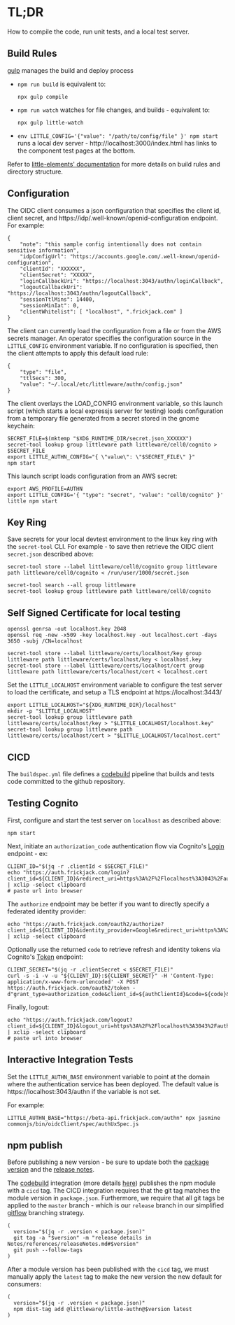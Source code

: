 # TL;DR

How to compile the code, run unit tests, and a local test server.

## Build Rules

[gulp](https://gulpjs.com/) manages the build and deploy process

* `npm run build`
is equivalent to:
  ```
  npx gulp compile
  ```
* `npm run watch`
watches for file changes, and builds - equivalent to:
  ```
  npx gulp little-watch
  ```
* `env LITTLE_CONFIG='{"value": "/path/to/config/file" }' npm start`
runs a local dev server -
http://localhost:3000/index.html has links to the component test pages at the bottom.

Refer to [little-elements' documentation](https://github.com/frickjack/little-elements)
for more details on build rules and directory structure.

## Configuration

The OIDC client consumes a json configuration that specifies the client id, client secret, and https://idp/.well-known/openid-configuration endpoint.  For example:

```
{
    "note": "this sample config intentionally does not contain sensitive information",
    "idpConfigUrl": "https://accounts.google.com/.well-known/openid-configuration",
    "clientId": "XXXXXX",
    "clientSecret": "XXXXX",
    "loginCallbackUri": "https://localhost:3043/authn/loginCallback",
    "logoutCallbackUri": "https://localhost:3043/authn/logoutCallback",
    "sessionTtlMins": 14400,
    "sessionMinIat": 0,
    "clientWhitelist": [ "localhost", ".frickjack.com" ]
}
```

The client can currently load the configuration from a file or from the AWS secrets manager.  An operator specifies the configuration source in the `LITTLE_CONFIG` environment variable.  If no configuration is specified, then the client attempts to apply this default load rule:
```
{
    "type": "file",
    "ttlSecs": 300,
    "value": "~/.local/etc/littleware/authn/config.json"
}
```

The client overlays the LOAD_CONFIG environment variable, so this launch script (which starts a local expressjs server for testing) loads configuration from a temporary file generated from a secret stored in the gnome keychain:
```
SECRET_FILE=$(mktemp "$XDG_RUNTIME_DIR/secret.json_XXXXXX")
secret-tool lookup group littleware path littleware/cell0/cognito > $SECRET_FILE
export LITTLE_AUTHN_CONFIG="{ \"value\": \"$SECRET_FILE\" }"
npm start
```

This launch script loads configuration from an AWS secret:
```
export AWS_PROFILE=AUTHN
export LITTLE_CONFIG='{ "type": "secret", "value": "cell0/cognito" }'
little npm start
```

## Key Ring

Save secrets for your local devtest environment
to the linux key ring with the `secret-tool` CLI.
For example - to save then retrieve the OIDC client `secret.json` described above:

```
secret-tool store --label littleware/cell0/cognito group littleware path littleware/cell0/cognito < /run/user/1000/secret.json 

secret-tool search --all group littleware
secret-tool lookup group littleware path littleware/cell0/cognito
```

## Self Signed Certificate for local testing

```
openssl genrsa -out localhost.key 2048
openssl req -new -x509 -key localhost.key -out localhost.cert -days 3650 -subj /CN=localhost

secret-tool store --label littleware/certs/localhost/key group littleware path littleware/certs/localhost/key < localhost.key 
secret-tool store --label littleware/certs/localhost/cert group littleware path littleware/certs/localhost/cert < localhost.cert
```

Set the `LITTLE_LOCALHOST` environment variable to configure the test server to load the certificate, and setup a TLS endpoint at https://localhost:3443/

```
export LITTLE_LOCALHOST="${XDG_RUNTIME_DIR}/localhost"
mkdir -p "$LITTLE_LOCALHOST"
secret-tool lookup group littleware path littleware/certs/localhost/key > "$LITTLE_LOCALHOST/localhost.key"
secret-tool lookup group littleware path littleware/certs/localhost/cert > "$LITTLE_LOCALHOST/localhost.cert"
```

## CICD

The `buildspec.yml` file defines a [codebuild](https://aws.amazon.com/codebuild/) pipeline that builds and tests code committed to the github repository.

## Testing Cognito

First, configure and start the test server on `localhost` as described above:
```
npm start
```

Next, initiate an `authorization_code` authentication flow via Cognito's [Login](https://docs.aws.amazon.com/cognito/latest/developerguide/login-endpoint.html) endpoint - ex:

```
CLIENT_ID="$(jq -r .clientId < $SECRET_FILE)"
echo "https://auth.frickjack.com/login?client_id=${CLIENT_ID}&redirect_uri=https%3A%2F%2Flocalhost%3A3043%2Fauthn%2FloginCallback&response_type=code&state=ok" | xclip -select clipboard
# paste url into browser
```

The `authorize` endpoint may be better if you want to
directly specify a federated identity provider:
```
echo "https://auth.frickjack.com/oauth2/authorize?client_id=${CLIENT_ID}&identity_provider=Google&redirect_uri=https%3A%2F%2Flocalhost%3A3043%2Fauthn%2FloginCallback&response_type=code&state=ok" | xclip -select clipboard
```

Optionally use the returned `code` to retrieve refresh and identity tokens via Cognito's [Token](https://docs.aws.amazon.com/cognito/latest/developerguide/token-endpoint.html) endpoint:

```
CLIENT_SECRET="$(jq -r .clientSecret < $SECRET_FILE)"
curl -s -i -v -u "${CLIENT_ID}:${CLIENT_SECRET}" -H 'Content-Type: application/x-www-form-urlencoded' -X POST https://auth.frickjack.com/oauth2/token -d"grant_type=authorization_code&client_id=${authClientId}&code=${code}&redirect_uri=http%3A%2F%2Flocalhost%3A3000%2Fauthn%2FloginCallback"
```

Finally, logout:
```
echo "https://auth.frickjack.com/logout?client_id=${CLIENT_ID}&logout_uri=https%3A%2F%2Flocalhost%3A3043%2Fauthn%2FlogoutCallback" | xclip -select clipboard
# paste url into browser
```

## Interactive Integration Tests

Set the `LITTLE_AUTHN_BASE` environment variable to point at the domain where the authentication service has been deployed.  The default value is https://localhost:3043/authn if the variable is not set.

For example:
```
LITTLE_AUTHN_BASE="https://beta-api.frickjack.com/authn" npx jasmine commonjs/bin/oidcClient/spec/authUxSpec.js
```

## npm publish

Before publishing a new version - be sure to update both the [package version](../../package.json) and the [release notes](../reference/releaseNotes.md).

The [codebuild](https://aws.amazon.com/codebuild/) integration (more details [here](https://github.com/frickjack/misc-stuff/blob/master/Notes/explanation/codeBuildCICD.md)) publishes the npm module with a `cicd` tag.  The CICD integration requires that the git tag matches the module version in `package.json`.  Furthermore, we require that all git tags be applied to the `master` branch - which is our `release` branch in our simplified [gitflow](https://datasift.github.io/gitflow/IntroducingGitFlow.html)
branching strategy.
```
(
  version="$(jq -r .version < package.json)"
  git tag -a "$version" -m "release details in Notes/references/releaseNotes.md#$version"
  git push --follow-tags
)
```

After a module version has been published with the `cicd` tag, we must manually apply the `latest` tag to make the new version the new default for consumers:
```
(
  version="$(jq -r .version < package.json)"
  npm dist-tag add @littleware/little-authn@$version latest
)
```
